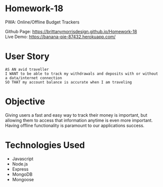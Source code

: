# Homework-18
PWA: Online/Offline Budget Trackers

Github Page: https://brittanymorrisdesign.github.io/Homework-18 </br>
Live Demo: https://banana-pie-87432.herokuapp.com/</br>

# User Story
```
AS AN avid traveller
I WANT to be able to track my withdrawals and deposits with or without a data/internet connection
SO THAT my account balance is accurate when I am traveling
```

# Objective
Giving users a fast and easy way to track their money is important, but allowing them to access that information anytime is even more important. Having offline functionality is paramount to our applications success.

# Technologies Used
* Javascript
* Node.js
* Express
* MongoDB
* Mongoose
